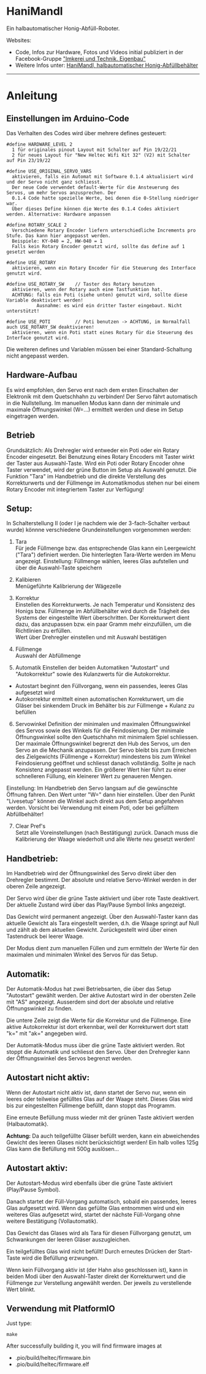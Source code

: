 # HaniMandl 

Ein halbautomatischer Honig-Abfüll-Roboter.

Websites:
- Code, Infos zur Hardware, Fotos und Videos initial publiziert in der Facebook-Gruppe ["Imkerei und Technik. Eigenbau"](https://www.facebook.com/groups/139671009967454)
- Weitere Infos unter: [HaniMandl, halbautomatischer Honig-Abfüllbehälter](https://community.hiveeyes.org/t/side-project-hanimandl-halbautomatischer-honig-abfullbehalter/768)

---

# Anleitung

## Einstellungen im Arduino-Code

Das Verhalten des Codes wird über mehrere defines gesteuert:

```
#define HARDWARE_LEVEL 2
  1 für originales pinout Layout mit Schalter auf Pin 19/22/21
  2 für neues Layout für "New Heltec Wifi Kit 32" (V2) mit Schalter auf Pin 23/19/22

#define USE_ORIGINAL_SERVO_VARS
  aktivieren, falls ein Automat mit Software 0.1.4 aktualisiert wird und der Servo nicht ganz schliesst.
  Der neue Code verwendet default-Werte für die Ansteuerung des Servos, um mehr Servos anzusprechen. Der
  0.1.4 Code hatte spezielle Werte, bei denen die 0-Stellung niedriger war.
  Über dieses Define können die Werte des 0.1.4 Codes aktiviert werden. Alternative: Hardware anpassen

#define ROTARY_SCALE 2   
  Verschiedene Rotary Encoder liefern unterschiedliche Increments pro Stufe. Das kann hier angepasst werden.
  Beispiele: KY-040 = 2, HW-040 = 1
  Falls kein Rotary Encoder genutzt wird, sollte das define auf 1 gesetzt werden

#define USE_ROTARY
  aktivieren, wenn ein Rotary Encoder für die Steuerung des Interface genutzt wird.

#define USE_ROTARY_SW    // Taster des Rotary benutzen
  aktivieren, wenn der Rotary auch eine Tastfunktion hat.
  ACHTUNG: falls ein Poti (siehe unten) genutzt wird, sollte diese Variable deaktiviert werden!
           Ausnahme: es wird ein dritter Taster eingebaut. Nicht unterstützt!

#define USE_POTI         // Poti benutzen -> ACHTUNG, im Normalfall auch USE_ROTARY_SW deaktivieren!
  aktivieren, wenn ein Poti statt eines Rotary für die Steuerung des Interface genutzt wird.
```
Die weiteren defines und Variablen müssen bei einer Standard-Schaltung nicht angepasst werden.


## Hardware-Aufbau

Es wird empfohlen, den Servo erst nach dem ersten Einschalten der Elektronik mit dem Quetschhahn zu verbinden!
Der Servo fährt automatisch in die Nullstellung. Im manuellen Modus kann dann der minimale und maximale 
Öffnungswinkel (W=...) ermittelt werden und diese im Setup eingetragen werden.


## Betrieb

Grundsätzlich: Als Drehregler wird entweder ein Poti oder ein Rotary Encoder eingesetzt.
Bei Benutzung eines Rotary Encoders mit Taster wirkt der Taster aus Auswahl-Taste.
Wird ein Poti oder Rotary Encoder ohne Taster verwendet, wird der grüne Button im Setup als Auswahl
genutzt. Die Funktion "Tara" im Handbetrieb und die direkte Verstellung des Korrekturwerts und
der Füllmenge im Automatikmodus stehen nur bei einem Rotary Encoder mit integriertem Taster zur Verfügung!


Setup:
------
In Schalterstellung II (oder I je nachdem wie der 3-fach-Schalter verbaut wurde) könnne verschiedene
Grundeinstellungen vorgenommen werden:

1. Tara  
Für jede Füllmenge bzw. das entsprechende Glas kann ein Leergewicht ("Tara") definiert werden.
Die hinterlegten Tara-Werte werden im Menu angezeigt.
Einstellung: Füllmenge wählen, leeres Glas aufstellen und über die Auswahl-Taste speichern

2. Kalibieren  
Menügeführte Kalibrierung der Wägezelle

3. Korrektur  
Einstellen des Korrekturwerts. Je nach Temperatur und Konsistenz des Honigs bzw. Füllmenge im
Abfüllbehälter wird durch die Trägheit des Systems der eingestellte Wert überschritten.
Der Korrekturwert dient dazu, das anzupassen bzw. ein paar Gramm mehr einzufüllen, um die Richtlinien
zu erfüllen.  
Wert über Drehregler einstellen und mit Auswahl bestätigen

4. Füllmenge  
Auswahl der Abfüllmenge

5. Automatik
Einstellen der beiden Automatiken "Autostart" und "Autokorrektur" sowie des Kulanzwerts für die Autokorrektur.
- Autostart beginnt den Füllvorgang, wenn ein passendes, leeres Glas aufgesetzt wird
- Autokorrektur ermittelt einen automatischen Korrekturwert, um die Gläser bei sinkendem Druck im Behälter 
  bis zur Füllmenge + Kulanz zu befüllen

6. Servowinkel
Definition der minimalen und maximalen Öffnungswinkel des Servos sowie des Winkels für die Feindosierung.
Der minimale Öffnungswinkel sollte den Quetschhahn mit minimalem Spiel schliessen.
Der maximale Öffnungswinkel begrenzt den Hub des Servos, um den Servo an die Mechanik anzupassen.
Der Servo bleibt bis zum Erreichen des Zielgewichts (Füllmenge + Korrektur) mindestens bis zum Winkel Feindosierung
geöffnet und schliesst danach vollständig. Sollte je nach Konsistenz angepasst werden. Ein größerer Wert hier 
führt zu einer schnelleren Füllung, ein kleinerer Wert zu genaueren Mengen.

Einstellung: Im Handbetrieb den Servo langsam auf die gewünschte Öffnung fahren. Den Wert unter "W=" dann hier
einstellen.
Über den Punkt "Livesetup" können die Winkel auch direkt aus dem Setup angefahren werden. Vorsicht bei Verwendung
mit einem Poti, oder bei gefülltem Abfüllbehälter!

7. Clear Pref's  
Setzt alle Voreinstellungen (nach Bestätigung) zurück.
Danach muss die Kalibrierung der Waage wiederholt und alle Werte neu gesetzt werden!

Handbetrieb:
------------
Im Handbetrieb wird der Öffnungswinkel des Servo direkt über den Drehregler bestimmt. Der absolute und
relative Servo-Winkel werden in der oberen Zeile angezeigt.

Der Servo wird über die grüne Taste aktiviert und über rote Taste deaktivert. Der aktuelle Zustand wird
über das Play/Pause Symbol links angezeigt.

Das Gewicht wird permanent angezeigt. Über den Auswahl-Taster kann das aktuelle Gewicht als Tara eingestellt
werden, d.h. die Waage springt auf Null und zählt ab dem aktuellen Gewicht. Zurückgestellt wird über einen
Tastendruck bei leerer Waage.

Der Modus dient zum manuellen Füllen und zum ermitteln der Werte für den maximalen und minimalen Winkel
des Servos für das Setup.

Automatik:
----------
Der Automatik-Modus hat zwei Betriebsarten, die über das Setup "Autostart" gewählt werden. Der aktive
Autostart wird in der obersten Zeile mit "AS" angezeigt. Ausserdem sind dort der absolute und relative
Öffnungswinkel zu finden.

Die untere Zeile zeigt die Werte für die Korrektur und die Füllmenge. Eine aktive Autokorrektur ist dort
erkennbar, weil der Korrekturwert dort statt "k=" mit "ak=" angegeben wird.

Der Automatik-Modus muss über die grüne Taste aktiviert werden. Rot stoppt die Automatik und schliesst
den Servo.
Über den Drehregler kann der Öffnungswinkel des Servos begrenzt werden.

Autostart nicht aktiv:
----------------------
Wenn der Autostart nicht aktiv ist, dann startet der Servo nur, wenn ein leeres oder teilweise gefülltes
Glas auf der Waage steht. Dieses Glas wird bis zur eingestellten Füllmenge befüllt, dann stoppt das
Programm.

Eine erneute Befüllung muss wieder mit der grünen Taste aktiviert werden (Halbautomatik).

**Achtung:** Da auch teilgefüllte Gläser befüllt werden, kann ein abweichendes Gewicht des leeren Glases nicht
berücksichtigt werden! Ein halb volles 125g Glas kann die Befüllung mit 500g auslösen...

Autostart aktiv:
----------------
Der Autostart-Modus wird ebenfalls über die grüne Taste aktiviert (Play/Pause Symbol).  

Danach startet der Füll-Vorgang automatisch, sobald ein passendes, leeres Glas aufgesetzt wird. Wenn das
gefüllte Glas entnommen wird und ein weiteres Glas aufgesetzt wird, startet der nächste Füll-Vorgang ohne
weitere Bestätigung (Vollautomatik).

Das Gewicht das Glases wird als Tara für diesen Füllvorgang genutzt, um Schwankungen der leeren Gläser
auszugleichen.

Ein teilgefülltes Glas wird nicht befüllt! Durch erneutes Drücken der Start-Taste wird die Befüllung erzwungen.

Wenn kein Füllvorgang aktiv ist (der Hahn also geschlossen ist), kann in beiden Modi über den Auswahl-Taster
direkt der Korrekturwert und die Füllmenge zur Verstellung angewählt werden. Der jeweils zu verstellende
Wert blinkt.


## Verwendung mit PlatformIO

Just type:
```
make
```

After successfully building it, you will find firmware images at

- .pio/build/heltec/firmware.bin
- .pio/build/heltec/firmware.elf
